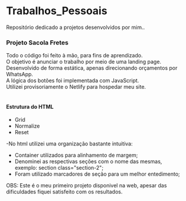 # Trabalhos_Pessoais
Repositório dedicado a projetos desenvolvidos por mim..

<h3>Projeto Sacola Fretes</h3>
Todo o código foi feito à mão, para fins de aprendizado.<br>
O objetivo é anunciar o trabalho por meio de uma landing page.<br>
Desenvolvido de forma estática, apenas direcionando orçamentos por WhatsApp.<br>
A lógica dos botões foi implementada com JavaScript.<br>
Utilizei provisoriamente o Netlify para hospedar meu site.<br>
<br>
<h4>Estrutura do HTML</h4>
<ul>
<li>Grid</li>
<li>Normalize</li>
<li>Reset</li>
</ul>
-No html utilizei uma organização bastante intuitiva:
<ul>
  <li>Container utilizados para alinhamento de margem;</li>
  <li>Denominei as respectivas seções com o nome das mesmas,<br>
    exemplo: section class="section-2";</li>
  <li>Foram utilizado marcadores de seção para um melhor entedimento;</li>
</ul>

OBS: Este é o meu primeiro projeto disponivel na web, apesar das dificuldades
fiquei satisfeito com os resultados.

